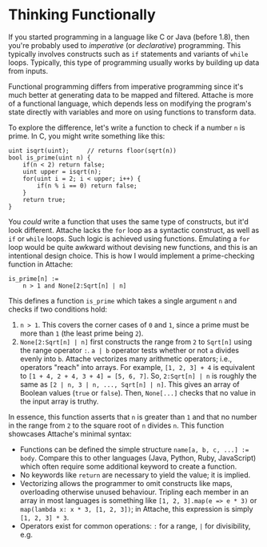 # Thinking Functionally
<!-- meta-index: 1 -->

If you started programming in a language like C or Java (before 1.8), then you're probably used to _imperative_ (or _declarative_) programming. This typically involves constructs such as `if` statements and variants of `while` loops. Typically, this type of programming usually works by building up data from inputs.

Functional programming differs from imperative programming since it's much better at generating data to be mapped and filtered. Attache is more of a functional language, which depends less on modifying the program's state directly with variables and more on using functions to transform data.

To explore the difference, let's write a function to check if a number `n` is prime. In C, you might write something like this:

```
uint isqrt(uint);     // returns floor(sqrt(n))
bool is_prime(uint n) {
    if(n < 2) return false;
    uint upper = isqrt(n);
    for(uint i = 2; i < upper; i++) {
        if(n % i == 0) return false;
    }
    return true;
}
```

You _could_ write a function that uses the same type of constructs, but it'd look different. Attache lacks the `for` loop as a syntactic construct, as well as `if` or `while` loops. Such logic is achieved using functions. Emulating a `for` loop would be quite awkward without devising new functions, and this is an intentional design choice. This is how I would implement a prime-checking function in Attache:

```attache
is_prime[n] :=
    n > 1 and None[2:Sqrt[n] | n]
```

This defines a function `is_prime` which takes a single argument `n` and checks if two conditions hold:

 1. `n > 1`. This covers the corner cases of `0` and `1`, since a prime must be more than `1` (the least prime being `2`).
 2. `None[2:Sqrt[n] | n]` first constructs the range from `2` to `Sqrt[n]` using the range operator `:`. `a | b` operator tests whether or not `a` divides evenly into `b`. Attache vectorizes many arithmetic operators; i.e., operators "reach" into arrays. For example, `[1, 2, 3] + 4` is equivalent to  `[1 + 4, 2 + 4, 3 + 4] = [5, 6, 7]`. So, `2:Sqrt[n] | n` is roughly the same as `[2 | n, 3 | n, ..., Sqrt[n] | n]`. This gives an array of Boolean values (`true` or `false`). Then, `None[...]` checks that no value in the input array is truthy.

In essence, this function asserts that `n` is greater than `1` and that no number in the range from `2` to the square root of `n` divides `n`. This function showcases Attache's minimal syntax:

 - Functions can be defined the simple structure `name[a, b, c, ...] := body`. Compare this to other languages (Java, Python, Ruby, JavaScript) which often require some additional keyword to create a function.
 - No keywords like `return` are necessary to yield the value; it is implied.
 - Vectorizing allows the programmer to omit constructs like maps, overloading otherwise unused behaviour. Tripling each member in an array in most languages is something like `[1, 2, 3].map(e => e * 3)` or `map(lambda x: x * 3, [1, 2, 3])`; in Attache, this expression is simply `[1, 2, 3] * 3`.
 - Operators exist for common operations: `:` for a range, `|` for divisibility, e.g.
